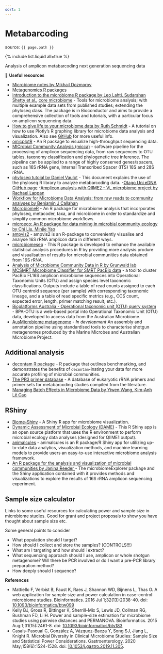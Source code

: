 ```yaml
---
sort: 1
---
```


# Metabarcoding

source: `{{ page.path }}`

{% include list.liquid all=true %}

<span class="badge badge-info">Analysis of amplicon metabarcoding next generation sequencing data</span>


:link: **Useful resources**


- [Microbiome notes by Mikhail Dozmorov](https://github.com/mdozmorov/Microbiome_notes)
- [Metagenomics R packages](https://rdrr.io/category/biocview/Metagenomics/)
- [Introduction to the microbiome R package by Leo Lahti, Sudarshan Shetty et al.](https://microbiome.github.io/tutorials/), [core microbiome](https://microbiome.github.io/tutorials/Core.html) - Tools for microbiome analysis; with multiple example data sets from published studies; extending the phyloseq class. The package is in Bioconductor and aims to provide a comprehensive collection of tools and tutorials, with a particular focus on amplicon sequencing data.
- [How to give life to your microbiome data by Ruth Schmidt](https://towardsdatascience.com/how-to-give-life-to-your-microbiome-data-using-plotly-r-1892281183cf) - A tutorial on how to use Plotly’s R graphing library for microbiome data analysis and visualization. Also see [GitHub](https://github.com/ruthlys/) for more useful info.
- [omicplotR](https://github.com/dgiguer/omicplotR) - An R package to visualize high-throughput sequencing data.
- [MICrobial Community Analysis (micca)](https://micca.readthedocs.io/en/1.7.2/index.html) - software pipeline for the processing of amplicon sequencing data, from raw sequences to OTU tables, taxonomy classification and phylogenetic tree inference. The pipeline can be applied to a range of highly conserved genes/spacers, such as 16S rRNA gene, Internal Transcribed Spacer (ITS) 18S and 28S rRNA.
- [phyloseq tutoial by Daniel Vaulot](https://vaulot.github.io/tutorials/Phyloseq_tutorial.html#content) - This document explains the use of the phyloseq R library to analyze metabarcoding data.
-[Otago Uni eDNA GitHub page](https://github.com/otagoedna)
-[Amplicon analysis with QIIME2 - VL microbiome project by Rachael Lappan](https://rachaellappan.github.io/VL-QIIME2-analysis/)
- [Workflow for Microbiome Data Analysis: from raw reads to community analyses by Benjamin J Callahan](https://bioconductor.org/help/course-materials/2017/BioC2017/Day1/Workshops/Microbiome/MicrobiomeWorkflowII.html#abstract)
- [MicrobiomeR](https://microbiomer.vallenderlab.org/) - An R package for microbiome analysis that incorporates phyloseq, metacoder, taxa, and microbiome in order to standardize and simplify common microbiome workflows.
- [microeco: An R package for data mining in microbial community ecology by Chi Liu, Minjie Yao](https://chiliubio.github.io/microeco/)
- [ampvis2](https://madsalbertsen.github.io/ampvis2/index.html) - ampvis2 is an R-package to conveniently visualise and analyse 16S rRNA amplicon data in different ways.
- [microbiomeseq](https://github.com/umerijaz/microbiomeSeq) - This R package is developed to enhance the available statistical analysis procedures in R by providing more analysis produre and visualisation of results for microbial communities data obtained from 16S rRNA.
- [Analysis of Microbiome Community Data in R by Grunwald lab](https://grunwaldlab.github.io/analysis_of_microbiome_community_data_in_r/index.html)
- [MCSMRT Microbiome Classifier for SMRT PacBio data](https://github.com/jpearl01/mcsmrt) - a tool to cluster PacBio FL16S amplicon microbiome sequences into Operational Taxonomic Units (OTU) and assign species level taxonomic classifications. Outputs include a table of read counts assigned to each OTU centroid sequence (per sample) with corresponding taxonomic lineage, and a a table of read specific metrics (e.g., CCS count, expected error, length, primer matching result, etc.).
- [Bioplatforms Australia - Operational taxonomic unit (OTU) query system](https://github.com/BioplatformsAustralia/bpaotu) - BPA-OTU is a web-based portal into Operational Taxonomic Unit (OTU) data, developed to access data from the Australian Microbiome.
- [AusMicrobiome metagenome](https://github.com/martinostrowski/metagenome) - *In development* An assembly and annotation pipeline using standardised tools to characterise shotgun metagenomes produced by the Marine Microbes and Australian Microbiome Project.

## Additional analysis

- [decontam R package](https://benjjneb.github.io/decontam/vignettes/decontam_intro.html) - R package that outlines benchmarking, and demonstrates the benefits of `decontam`-inating your data for more accurate profiling of microbial communities.
- [The PR3 primer database](https://app.pr2-primers.org/) - A database of eukaryotic rRNA primers and primer sets for metabarcoding studies compiled from the literature.
- [Managing Batch Effects in Microbiome Data by Yiwen Wang, Kim-Anh Lê Cao](https://evayiwenwang.github.io/Managing_batch_effects/)

## RShiny

- [Biome-Shiny](https://github.com/Biodata-PT/Biome-Shiny) - A Shiny R app for microbiome visualization.
- [Dynamic Assessment of Microbial Ecology (DAME)](https://acnc-shinyapps.shinyapps.io/DAME/) - This R Shiny app is an open source platform that uses the R environment to perform microbial ecology data analyses (designed for QIIME1 output).
- [animalcules](https://compbiomed.github.io/animalcules-docs/index.html) - animalcules is an R package/R Shiny app for utilizing up-to-date data analytics, visualization methods, and machine learning models to provide users an easy-to-use interactive microbiome analysis framework.
- [An R package for the analysis and visualization of microbial communities by Janina Reeder ](https://github.com/zoecastillo/microbiomeExplorer) - The microbiomeExplorer package and the Shiny application contained with it provides methods and visualizations to explore the results of 16S rRNA amplicon sequencing experiment.

## Sample size calculator

Links to some useful resources for calculating power and sample size in microbiome studies. Good for grant and project proposals to show you have thought about sample size etc.

Some general points to consider

- What population should I target?
- How should I collect and store the samples? (CONTROLS!!!)
- What am I targeting and how should i extract?
- What sequencing approach should I use, amplicon or whole shotgun metagenome? Will there be PCR involved or do I want a pre-PCR library preparation method?
- How deeply should I sequence?

**References**

- Mattiello F, Verbist B, Faust K, Raes J, Shannon WD, Bijnens L, Thas O. A web application for sample size and power calculation in case-control microbiome studies. Bioinformatics. 2016 Jul 1;32(13):2038-40. doi: [10.1093/bioinformatics/btw099](https://doi.org/10.1093/bioinformatics/btw099)
- Kelly BJ, Gross R, Bittinger K, Sherrill-Mix S, Lewis JD, Collman RG, Bushman FD, Li H. Power and sample-size estimation for microbiome studies using pairwise distances and PERMANOVA. Bioinformatics. 2015 Aug 1;31(15):2461-8. doi: [10.1093/bioinformatics/btv183](https://doi.org/10.1093/bioinformatics/btv183)
- Casals-Pascual C, González A, Vázquez-Baeza Y, Song SJ, Jiang L, Knight R. Microbial Diversity in Clinical Microbiome Studies: Sample Size and Statistical Power Considerations. Gastroenterology. 2020 May;158(6):1524-1528. doi: [10.1053/j.gastro.2019.11.305](https://doi.org/10.1053/j.gastro.2019.11.305).
